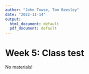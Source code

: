 ```yaml
---
author: "John Towse, Tom Beesley"
date: "2022-11-14"
output:
  html_document: default
  pdf_document: default
---
```


# Week 5: Class test

No materials!
